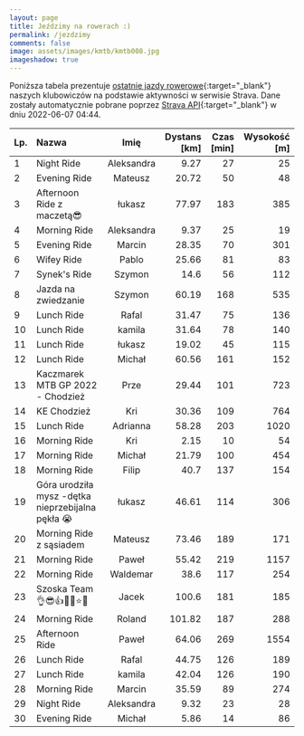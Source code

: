 ```yaml
---
layout: page
title: Jeździmy na rowerach :)
permalink: /jezdzimy
comments: false
image: assets/images/kmtb/kmtb008.jpg
imageshadow: true
---
```


Poniższa tabela prezentuje [ostatnie jazdy rowerowe](https://www.strava.com/clubs/336381){:target="_blank"} naszych klubowiczów na podstawie aktywności w serwisie Strava. Dane zostały automatycznie pobrane poprzez [Strava API](https://developers.strava.com/docs/reference/#api-Clubs-getClubActivitiesById){:target="_blank"} w dniu 2022-06-07 04:44.

Lp. | Nazwa | Imię | Dystans [km] | Czas [min] | Wysokość [m]
:--- | :--- | :---: | ---: | ---: | ---:
1|Night Ride|Aleksandra|9.27|27|25
2|Evening Ride|Mateusz|20.72|50|48
3|Afternoon Ride z maczetą😎|łukasz|77.97|183|385
4|Morning Ride|Aleksandra|9.37|25|19
5|Evening Ride|Marcin|28.35|70|301
6|Wifey Ride|Pablo|25.66|81|83
7|Synek's Ride|Szymon|14.6|56|112
8|Jazda na zwiedzanie|Szymon|60.19|168|535
9|Lunch Ride|Rafal|31.47|75|136
10|Lunch Ride|kamila|31.64|78|140
11|Lunch Ride|łukasz|19.02|45|115
12|Lunch Ride|Michał|60.56|161|152
13|Kaczmarek MTB GP 2022 - Chodzież|Prze|29.44|101|723
14|KE Chodzież |Kri|30.36|109|764
15|Lunch Ride|Adrianna|58.28|203|1020
16|Morning Ride|Kri|2.15|10|54
17|Morning Ride|Michał|21.79|100|454
18|Morning Ride|Filip|40.7|137|154
19|Góra urodziła mysz -dętka nieprzebijalna pękła 😭|łukasz|46.61|114|306
20|Morning Ride z sąsiadem |Mateusz|73.46|189|171
21|Morning Ride |Paweł|55.42|219|1157
22|Morning Ride|Waldemar|38.6|117|254
23|Szoska Team👌😎👍🚴‍♂️⭐️🦵|Jacek|100.6|181|185
24|Morning Ride|Roland|101.82|187|288
25|Afternoon Ride |Paweł|64.06|269|1554
26|Lunch Ride|Rafal|44.75|126|189
27|Lunch Ride|kamila|42.04|126|190
28|Morning Ride|Marcin|35.59|89|274
29|Night Ride|Aleksandra|9.32|23|28
30|Evening Ride|Michał|5.86|14|86
